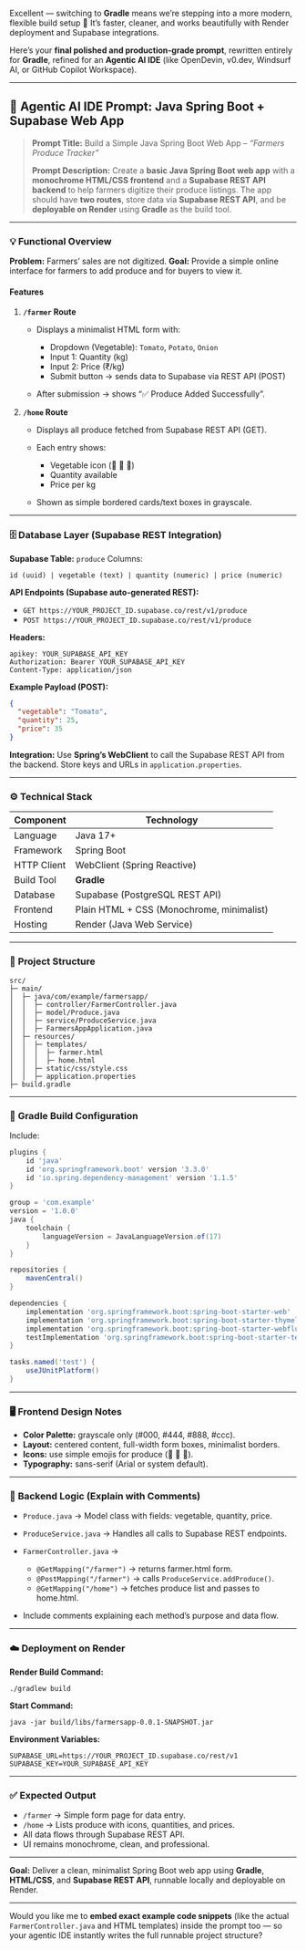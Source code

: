 Excellent — switching to **Gradle** means we’re stepping into a more modern, flexible build setup 🚀
It’s faster, cleaner, and works beautifully with Render deployment and Supabase integrations.

Here’s your **final polished and production-grade prompt**, rewritten entirely for **Gradle**, refined for an **Agentic AI IDE** (like OpenDevin, v0.dev, Windsurf AI, or GitHub Copilot Workspace).

---

## 🧠 **Agentic AI IDE Prompt: Java Spring Boot + Supabase Web App**

> **Prompt Title:**
> Build a Simple Java Spring Boot Web App – *“Farmers Produce Tracker”*
>
> **Prompt Description:**
> Create a **basic Java Spring Boot web app** with a **monochrome HTML/CSS frontend** and a **Supabase REST API backend** to help farmers digitize their produce listings.
> The app should have **two routes**, store data via **Supabase REST API**, and be **deployable on Render** using **Gradle** as the build tool.

---

### 💡 **Functional Overview**

**Problem:** Farmers’ sales are not digitized.
**Goal:** Provide a simple online interface for farmers to add produce and for buyers to view it.

#### **Features**

1. **`/farmer` Route**

   * Displays a minimalist HTML form with:

     * Dropdown (Vegetable): `Tomato`, `Potato`, `Onion`
     * Input 1: Quantity (kg)
     * Input 2: Price (₹/kg)
     * Submit button → sends data to Supabase via REST API (POST)
   * After submission → shows “✅ Produce Added Successfully”.

2. **`/home` Route**

   * Displays all produce fetched from Supabase REST API (GET).
   * Each entry shows:

     * Vegetable icon (🍅 🥔 🧅)
     * Quantity available
     * Price per kg
   * Shown as simple bordered cards/text boxes in grayscale.

---

### 🗄️ **Database Layer (Supabase REST Integration)**

**Supabase Table:** `produce`
Columns:

```
id (uuid) | vegetable (text) | quantity (numeric) | price (numeric)
```

**API Endpoints (Supabase auto-generated REST):**

* `GET https://YOUR_PROJECT_ID.supabase.co/rest/v1/produce`
* `POST https://YOUR_PROJECT_ID.supabase.co/rest/v1/produce`

**Headers:**

```http
apikey: YOUR_SUPABASE_API_KEY
Authorization: Bearer YOUR_SUPABASE_API_KEY
Content-Type: application/json
```

**Example Payload (POST):**

```json
{
  "vegetable": "Tomato",
  "quantity": 25,
  "price": 35
}
```

**Integration:**
Use **Spring’s WebClient** to call the Supabase REST API from the backend.
Store keys and URLs in `application.properties`.

---

### ⚙️ **Technical Stack**

| Component   | Technology                                |
| ----------- | ----------------------------------------- |
| Language    | Java 17+                                  |
| Framework   | Spring Boot                               |
| HTTP Client | WebClient (Spring Reactive)               |
| Build Tool  | **Gradle**                                |
| Database    | Supabase (PostgreSQL REST API)            |
| Frontend    | Plain HTML + CSS (Monochrome, minimalist) |
| Hosting     | Render (Java Web Service)                 |

---

### 🧩 **Project Structure**

```
src/
├─ main/
│  ├─ java/com/example/farmersapp/
│  │  ├─ controller/FarmerController.java
│  │  ├─ model/Produce.java
│  │  ├─ service/ProduceService.java
│  │  ├─ FarmersAppApplication.java
│  ├─ resources/
│  │  ├─ templates/
│  │  │  ├─ farmer.html
│  │  │  ├─ home.html
│  │  ├─ static/css/style.css
│  │  ├─ application.properties
├─ build.gradle
```

---

### 🧱 **Gradle Build Configuration**

Include:

```gradle
plugins {
    id 'java'
    id 'org.springframework.boot' version '3.3.0'
    id 'io.spring.dependency-management' version '1.1.5'
}

group = 'com.example'
version = '1.0.0'
java {
    toolchain {
        languageVersion = JavaLanguageVersion.of(17)
    }
}

repositories {
    mavenCentral()
}

dependencies {
    implementation 'org.springframework.boot:spring-boot-starter-web'
    implementation 'org.springframework.boot:spring-boot-starter-thymeleaf'
    implementation 'org.springframework.boot:spring-boot-starter-webflux'
    testImplementation 'org.springframework.boot:spring-boot-starter-test'
}

tasks.named('test') {
    useJUnitPlatform()
}
```

---

### 🖥️ **Frontend Design Notes**

* **Color Palette:** grayscale only (#000, #444, #888, #ccc).
* **Layout:** centered content, full-width form boxes, minimalist borders.
* **Icons:** use simple emojis for produce (🍅 🥔 🧅).
* **Typography:** sans-serif (Arial or system default).

---

### 🧠 **Backend Logic (Explain with Comments)**

* `Produce.java` → Model class with fields: vegetable, quantity, price.
* `ProduceService.java` → Handles all calls to Supabase REST endpoints.
* `FarmerController.java` →

  * `@GetMapping("/farmer")` → returns farmer.html form.
  * `@PostMapping("/farmer")` → calls `ProduceService.addProduce()`.
  * `@GetMapping("/home")` → fetches produce list and passes to home.html.
* Include comments explaining each method’s purpose and data flow.

---

### ☁️ **Deployment on Render**

**Render Build Command:**

```
./gradlew build
```

**Start Command:**

```
java -jar build/libs/farmersapp-0.0.1-SNAPSHOT.jar
```

**Environment Variables:**

```
SUPABASE_URL=https://YOUR_PROJECT_ID.supabase.co/rest/v1
SUPABASE_KEY=YOUR_SUPABASE_API_KEY
```

---

### ✅ **Expected Output**

* `/farmer` → Simple form page for data entry.
* `/home` → Lists produce with icons, quantities, and prices.
* All data flows through Supabase REST API.
* UI remains monochrome, clean, and professional.

---

**Goal:**
Deliver a clean, minimalist Spring Boot web app using **Gradle**, **HTML/CSS**, and **Supabase REST API**, runnable locally and deployable on Render.

---

Would you like me to **embed exact example code snippets** (like the actual `FarmerController.java` and HTML templates) inside the prompt too — so your agentic IDE instantly writes the full runnable project structure?
